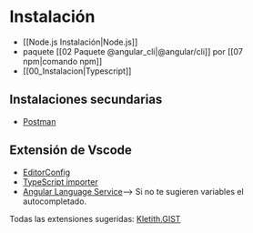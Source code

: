 # Instalación

- [[Node.js Instalación|Node.js]]
- paquete [[02 Paquete @angular_cli|@angular/cli]] por [[07 npm|comando npm]]
- [[00_Instalacion|Typescript]]

## Instalaciones secundarias

- [Postman](https://www.postman.com/downloads/)
## Extensión de Vscode
- [EditorConfig](https://marketplace.visualstudio.com/items?itemName=EditorConfig.EditorConfig)
- [TypeScript importer](https://marketplace.visualstudio.com/items?itemName=pmneo.tsimporter)
- [Angular Language Service](https://marketplace.visualstudio.com/items?itemName=Angular.ng-template)--> Si no te sugieren variables el autocompletado.

Todas las extensiones sugeridas: [Kletith.GIST](https://gist.github.com/Klerith/4816679624c1cb528f8e05d902fd7cff#extensiones-de-vscode)
